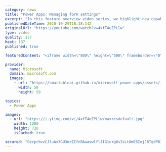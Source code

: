 ```yaml
---
category: news
title: "Power Apps: Managing form settings"
excerpt: "In this feature overview video series, we highlight new capabilities included in the latest update to Microsoft Power Apps.  Improvements to Microsoft Power Apps for managing form settings and events allow users to set various features on a form in the new modern designer.   Get the most out of Power"
publishedDateTime: 2020-10-29T18:18:14Z
originalUrl: "https://youtube.com/watch?v=4xfT4uZPLlw"
type: video
quality: 137
heat: 137
published: true

featuredContent: "<iframe width=\"800\" height=\"500\" frameborder=\"0\" src=\"https://www.youtube.com/embed/4xfT4uZPLlw\" allow=\"accelerometer; autoplay; encrypted-media; gyroscope; picture-in-picture\" allowfullscreen></iframe>"

provider:
  name: Microsoft
  domain: microsoft.com
  images:
    - url: "https://smartableai.github.io/microsoft-power-apps/assets/images/organizations/microsoft.com-50x50.jpg"
      width: 50
      height: 50

topics:
  - Power Apps

images:
  - url: "https://i.ytimg.com/vi/4xfT4uZPLlw/maxresdefault.jpg"
    width: 1280
    height: 720
    isCached: true

secured: "DzrpcbvzCJluAx3GU3mrZCfnBAaaswlYlJIG1u+gUsIsLtOmE6IejJ8TqdP81MHqTpcta4qcSlHQJYKUOn+DoEeOkFcHX2jmx1DXedsJSoFXJMLXA+8Vb4HXUhfSlALmQ4DrwLcr7xllcQbbO40xPzDBCqJXluT8JCIOl/yTUo7yTtFlQ4eFx5fmSWPGgJF1otvrwjGNMWfrayQ6KMqKQpsc6VlDEtfb38OM488oXXWLZ1xT8UCHk8zI36jWtk1ZjZEcRrsPBJ/fd+73KF05QgcUte0LM0ohkbRzNyOr+r1XXfLTY2QQywkd2SKnI2WBx+RHmtRLIenR0E+Exm6sn5UWEzeQY7wl0buPclx5n7NUZrE48l0Gt5jypwTanLMGCwskRr6aQVWilz5npdvzlnVIAj0ZXD0L1KVKZTdvY1QkoDh3sVxBO10tbF7JN+7J;9iecjcClB5cgE0/VRLu+mw=="
---
```


